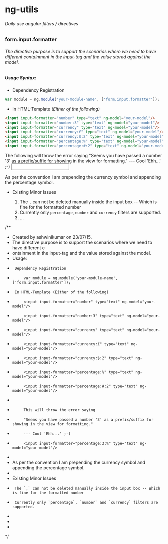 # ng-utils
###### Daily use angular filters / directives

### **form.input.formatter**

###### The directive purpose is to support the scenarios where we need to have different containment in the input-tag and the value stored against the model.
    
##### Usage Syntax:

*	Dependency Registration
    
```javascript
var module = ng.module('your-module-name', ['form.input.formatter']);
```

*	In HTML-Template *(Either of the following)*

```html
<input input-formatter="number" type="text" ng-model="your-model"/>
<input input-formatter="number:3" type="text" ng-model="your-model"/>
<input input-formatter="currency" type="text" ng-model="your-model"/>
<input input-formatter="currency:£" type="text" ng-model="your-model"/>
<input input-formatter="currency:$:2" type="text" ng-model="your-model"/>
<input input-formatter="percentage:%" type="text" ng-model="your-model"/>
<input input-formatter="percentage:#:2" type="text" ng-model="your-model"/>
```

The following will throw the error saying
"Seems you have passed a number '3' as a prefix/suffix for showing in the view for formatting." --- Cool 'Ehh...' ;-)
<input input-formatter="percentage:3:%" type="text" ng-model="your-model"/>

As per the convention I am prepending the currency symbol and appending the percentage symbol.

*	Existing Minor Issues
    
	1.	The `,` can not be deleted manually inside the input box -- Which is fine for the formatted number
	2.	Currently only `percentage`, `number` and `currency` filters are supported.
	3.	...






/**
 * Created by ashwinikumar on 23/07/15.
 * The directive purpose is to support the scenarios where we need to have different c
 * ontainment in the input-tag and the value stored against the model.
 * Usage:
 *		Dependency Registration
 *			var module = ng.module('your-module-name', ['form.input.formatter']);
 *		In HTML-Template (Either of the following)
 *			<input input-formatter="number" type="text" ng-model="your-model"/>
 *			<input input-formatter="number:3" type="text" ng-model="your-model"/>
 *			<input input-formatter="currency" type="text" ng-model="your-model"/>
 *			<input input-formatter="currency:£" type="text" ng-model="your-model"/>
 *			<input input-formatter="currency:$:2" type="text" ng-model="your-model"/>
 *			<input input-formatter="percentage:%" type="text" ng-model="your-model"/>
 *			<input input-formatter="percentage:#:2" type="text" ng-model="your-model"/>
 *
 *			This will throw the error saying
 *			"Seems you have passed a number '3' as a prefix/suffix for showing in the view for formatting."
 *			--- Cool 'Ehh...' ;-)
 *			<input input-formatter="percentage:3:%" type="text" ng-model="your-model"/>
 *
 * 	As per the convention I am prepending the currency symbol and appending the percentage symbol.
 *
 *	Existing Minor Issues
 *		The `,` can not be deleted manually inside the input box -- Which is fine for the formatted number
 *		Currently only `percentage`, `number` and `currency` filters are supported.
 *
 *
 *
 */